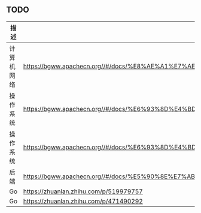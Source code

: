 ## TODO

| 描述       | 地址                                                         |
| ---------- | ------------------------------------------------------------ |
| 计算机网络 | https://bgww.apachecn.org//#/docs/%E8%AE%A1%E7%AE%97%E6%9C%BA%E7%BD%91%E7%BB%9C%E9%9D%A2%E8%AF%95%E9%A2%98%EF%BC%88%E7%88%AA%E5%93%87%E7%A8%8B%E5%BA%8F%E5%91%98%EF%BC%89 |
| 操作系统   | https://bgww.apachecn.org//#/docs/%E6%93%8D%E4%BD%9C%E7%B3%BB%E7%BB%9F%E9%9D%A2%E8%AF%95%E9%A2%98%EF%BC%88JavaGuide%EF%BC%89 |
| 操作系统   | https://bgww.apachecn.org//#/docs/%E6%93%8D%E4%BD%9C%E7%B3%BB%E7%BB%9F%E9%9D%A2%E8%AF%95%E9%A2%98%EF%BC%88InterviewTop%EF%BC%89 |
| 后端       | https://bgww.apachecn.org//#/docs/%E5%90%8E%E7%AB%AF%E5%9F%BA%E7%A1%80%E9%9D%A2%E8%AF%95%E9%A2%98%EF%BC%88%E5%B1%B1%E6%9C%88%EF%BC%89 |
| Go         | https://zhuanlan.zhihu.com/p/519979757                       |
| Go         | https://zhuanlan.zhihu.com/p/471490292                       |

